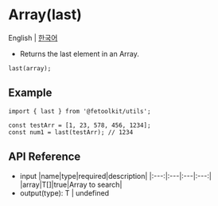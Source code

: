 # Array(last)

English | [한국어](./last_kr.md)

- Returns the last element in an Array.

```tsx
last(array);
```

## Example

```tsx
import { last } from '@fetoolkit/utils';

const testArr = [1, 23, 578, 456, 1234];
const num1 = last(testArr); // 1234
```

## API Reference

- input
  |name|type|required|description|
  |:---:|:---|:---|:---:|
  |array|T[]|true|Array to search|
- output(type): T | undefined
